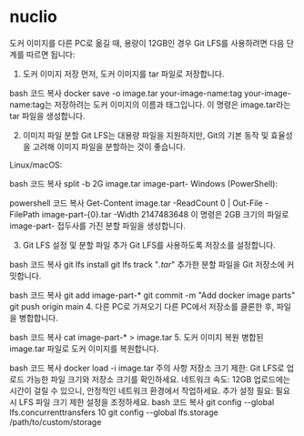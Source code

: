 # nuclio

도커 이미지를 다른 PC로 옮길 때, 용량이 12GB인 경우 Git LFS를 사용하려면 다음 단계를 따르면 됩니다:

1. 도커 이미지 저장
먼저, 도커 이미지를 tar 파일로 저장합니다.

bash
코드 복사
docker save -o image.tar your-image-name:tag
your-image-name:tag는 저장하려는 도커 이미지의 이름과 태그입니다. 이 명령은 image.tar라는 tar 파일을 생성합니다.

2. 이미지 파일 분할
Git LFS는 대용량 파일을 지원하지만, Git의 기본 동작 및 효율성을 고려해 이미지 파일을 분할하는 것이 좋습니다.

Linux/macOS:

bash
코드 복사
split -b 2G image.tar image-part-
Windows (PowerShell):

powershell
코드 복사
Get-Content image.tar -ReadCount 0 | Out-File -FilePath image-part-{0}.tar -Width 2147483648
이 명령은 2GB 크기의 파일로 image-part- 접두사를 가진 분할 파일을 생성합니다.

3. Git LFS 설정 및 분할 파일 추가
Git LFS를 사용하도록 저장소를 설정합니다.

bash
코드 복사
git lfs install
git lfs track "*.tar*"
추가한 분할 파일을 Git 저장소에 커밋합니다.

bash
코드 복사
git add image-part-*
git commit -m "Add docker image parts"
git push origin main
4. 다른 PC로 가져오기
다른 PC에서 저장소를 클론한 후, 파일을 병합합니다.

bash
코드 복사
cat image-part-* > image.tar
5. 도커 이미지 복원
병합된 image.tar 파일로 도커 이미지를 복원합니다.

bash
코드 복사
docker load -i image.tar
주의 사항
저장소 크기 제한: Git LFS로 업로드 가능한 파일 크기와 저장소 크기를 확인하세요.
네트워크 속도: 12GB 업로드에는 시간이 걸릴 수 있으니, 안정적인 네트워크 환경에서 작업하세요.
추가 설정 필요: 필요시 LFS 파일 크기 제한 설정을 조정하세요.
bash
코드 복사
git config --global lfs.concurrenttransfers 10
git config --global lfs.storage /path/to/custom/storage





